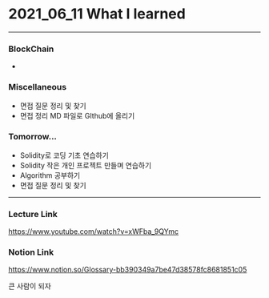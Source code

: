 # 2021_06_11 What I learned

-----

### BlockChain

* 

### Miscellaneous

* 면접 질문 정리 및 찾기
* 면접 정리 MD 파일로 GIthub에 올리기

### Tomorrow...

* Solidity로 코딩 기초 연습하기
* Solidity 작은 개인 프로젝트 만들며 연습하기
* Algorithm 공부하기
* 면접 질문 정리 및 찾기

-----

### Lecture Link

<https://www.youtube.com/watch?v=xWFba_9QYmc>

### Notion Link

<https://www.notion.so/Glossary-bb390349a7be47d38578fc8681851c05>






큰 사람이 되자
